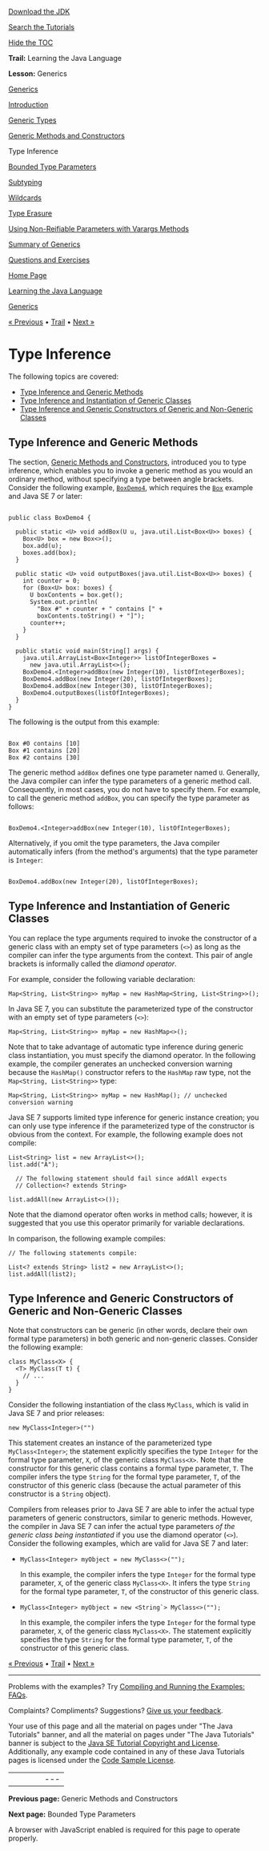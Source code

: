 [Download
the JDK](http://java.sun.com/javase/6/download.jsp)
  
[Search the
Tutorials](../../search.html)
  
[Hide the TOC](javascript:toggleLeft())

**Trail:** Learning the Java Language
  
**Lesson:** Generics

[Generics](index.html)

[Introduction](generics.html)

[Generic Types](gentypes.html)

[Generic Methods and Constructors](genmethods.html)

Type Inference

[Bounded Type Parameters](bounded.html)

[Subtyping](subtyping.html)

[Wildcards](wildcards.html)

[Type Erasure](erasure.html)

[Using Non-Reifiable Parameters with Varargs Methods](non-reifiable-varargs-type.html)

[Summary of Generics](summarygenerics.html)

[Questions and Exercises](QandE/generics-questions.html)

[Home Page](../../index.html)
>
[Learning the Java Language](../index.html)
>
[Generics](index.html)

[« Previous](genmethods.html) • [Trail](../TOC.html) • [Next »](bounded.html)

# Type Inference

The following topics are covered:

* [Type Inference and Generic Methods](#type-inference-methods)
* [Type Inference and Instantiation of Generic Classes](#type-inference-instantiation)
* [Type Inference and Generic Constructors of Generic and Non-Generic Classes](#type-inference-constructors)

## Type Inference and Generic Methods

The section,
[Generic Methods and Constructors](genmethods.html), introduced you to type inference, which enables you to invoke a generic method as you would an ordinary method, without specifying a type between angle brackets. Consider the following example,
[`BoxDemo4`](examples/BoxDemo4.java), which requires the
[`Box`](examples/Box.java) example and Java SE 7 or later:

```

public class BoxDemo4 {

  public static <U> void addBox(U u, java.util.List<Box<U>> boxes) {
    Box<U> box = new Box<>();
    box.add(u);
    boxes.add(box);
  }

  public static <U> void outputBoxes(java.util.List<Box<U>> boxes) {
    int counter = 0;
    for (Box<U> box: boxes) {
      U boxContents = box.get();
      System.out.println(
        "Box #" + counter + " contains [" +
        boxContents.toString() + "]");
      counter++;
    }
  }

  public static void main(String[] args) {
    java.util.ArrayList<Box<Integer>> listOfIntegerBoxes =
      new java.util.ArrayList<>();
    BoxDemo4.<Integer>addBox(new Integer(10), listOfIntegerBoxes);
    BoxDemo4.addBox(new Integer(20), listOfIntegerBoxes);
    BoxDemo4.addBox(new Integer(30), listOfIntegerBoxes);
    BoxDemo4.outputBoxes(listOfIntegerBoxes);
  }
}

```

The following is the output from this example:

```

Box #0 contains [10]
Box #1 contains [20]
Box #2 contains [30]

```

The generic method `addBox` defines one type parameter named `U`. Generally, the Java compiler can infer the type parameters of a generic method call. Consequently, in most cases, you do not have to specify them. For example, to call the generic method `addBox`, you can specify the type parameter as follows:

```

BoxDemo4.<Integer>addBox(new Integer(10), listOfIntegerBoxes);

```

Alternatively, if you omit the type parameters, the Java compiler automatically infers (from the method's arguments) that the type parameter is `Integer`:

```

BoxDemo4.addBox(new Integer(20), listOfIntegerBoxes);

```

## Type Inference and Instantiation of Generic Classes

You can replace the type arguments required to invoke the constructor of a generic class with an empty set of type parameters (`<>`) as long as the compiler can infer the type arguments from the context. This pair of angle brackets is informally called the *diamond operator*.

For example, consider the following variable declaration:

```
Map<String, List<String>> myMap = new HashMap<String, List<String>>();
```

In Java SE 7, you can substitute the parameterized type of the constructor with an empty set of type parameters (`<>`):

```
Map<String, List<String>> myMap = new HashMap<>();
```

Note that to take advantage of automatic type inference during generic class instantiation, you must specify the diamond operator. In the following example, the compiler generates an unchecked conversion warning because the `HashMap()` constructor refers to the `HashMap` raw type, not the `Map<String, List<String>>` type:

```
Map<String, List<String>> myMap = new HashMap(); // unchecked conversion warning
```

Java SE 7 supports limited type inference for generic instance creation; you can only use type inference if the parameterized type of the constructor is obvious from the context. For example, the following example does not compile:

```
List<String> list = new ArrayList<>();
list.add("A");

  // The following statement should fail since addAll expects
  // Collection<? extends String>

list.addAll(new ArrayList<>());
```

Note that the diamond operator often works in method calls; however, it is suggested that you use this operator primarily for variable declarations.

In comparison, the following example compiles:

```
// The following statements compile:

List<? extends String> list2 = new ArrayList<>();
list.addAll(list2);
```

## Type Inference and Generic Constructors of Generic and Non-Generic Classes

Note that constructors can be generic (in other words, declare their own formal type parameters) in both generic and non-generic classes. Consider the following example:

```
class MyClass<X> {
  <T> MyClass(T t) {
    // ...
  }
}
```

Consider the following instantiation of the class `MyClass`, which is valid in Java SE 7 and prior releases:

```
new MyClass<Integer>("")
```

This statement creates an instance of the parameterized type `MyClass<Integer>`; the statement explicitly specifies the type `Integer` for the formal type parameter, `X`, of the generic class `MyClass<X>`. Note that the constructor for this generic class contains a formal type parameter, `T`. The compiler infers the type `String` for the formal type parameter, `T`, of the constructor of this generic class (because the actual parameter of this constructor is a `String` object).

Compilers from releases prior to Java SE 7 are able to infer the actual type parameters of generic constructors, similar to generic methods. However, the compiler in Java SE 7 can infer the actual type parameters *of the generic class being instantiated* if you use the diamond operator (`<>`). Consider the following examples, which are valid for Java SE 7 and later:

* ```
  MyClass<Integer> myObject = new MyClass<>("");
  ```

  In this example, the compiler infers the type `Integer` for the formal type parameter, `X`, of the generic class `MyClass<X>`. It infers the type `String` for the formal type parameter, `T`, of the constructor of this generic class.
* ```
  MyClass<Integer> myObject = new <String`> MyClass<>("");
  ```

  In this example, the compiler infers the type `Integer` for the formal type parameter, `X`, of the generic class `MyClass<X>`. The statement explicitly specifies the type `String` for the formal type parameter, `T`, of the constructor of this generic class.

[« Previous](genmethods.html)
•
[Trail](../TOC.html)
•
[Next »](bounded.html)

---

Problems with the examples? Try [Compiling and Running
the Examples: FAQs](../../information/run-examples.html).
  
Complaints? Compliments? Suggestions? [Give
us your feedback](http://download.oracle.com/javase/feedback.html).

Your use of this page and all the material on pages under "The Java Tutorials" banner,
and all the material on pages under "The Java Tutorials" banner is subject to the [Java SE Tutorial Copyright
and License](../../information/license.html).
Additionally, any example code contained in any of these Java
Tutorials pages is licensed under the
[Code
Sample License](http://developers.sun.com/license/berkeley_license.html).

|  |  |  |  |  |
| --- | --- | --- | --- | --- |
| |  |  | | --- | --- | | duke image | Oracle logo | | [About Oracle](http://www.oracle.com/us/corporate/index.html) | [Oracle Technology Network](http://www.oracle.com/technology/index.html) | [Terms of Service](https://www.samplecode.oracle.com/servlets/CompulsoryClickThrough?type=TermsOfService) | Copyright © 1995, 2011 Oracle and/or its affiliates. All rights reserved. |

**Previous page:** Generic Methods and Constructors
  
**Next page:** Bounded Type Parameters




A browser with JavaScript enabled is required for this page to operate properly.